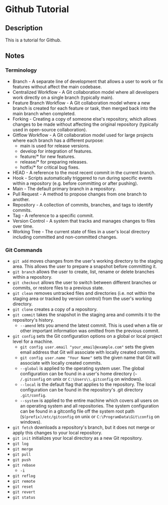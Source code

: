 # Github Tutorial

## Description

This is a tutorial for Github.

## Notes

### Terminology

- Branch - A separate line of development that allows a user to work or fix features without affect the main codebase.
- Centralized Workflow - A Git collaboration model where all developers work directly on a single branch (typically main).
- Feature Branch Workflow - A Git collaboration model where a new branch is created for each feature or task, then merged back into the main branch when completed.
- Forking - Creating a copy of someone else's repository, which allows changes to be made without affecting the original repository (typically used in open-source collaboration).
- Gitflow Workflow - A Git collaboration model used for large projects where each branch has a different purpose:
  - main is used for release versions.
  - develop for integration of features.
  - feature/\* for new features.
  - release/\* for preparing releases.
  - hotfix/\* for critical bug fixes.
- HEAD - A reference to the most recent commit in the current branch.
- Hook - Scripts automatically triggered to run during specific events within a repository (e.g. before committing or after pushing).
- Main - The default primary branch in a repository.
- Pull Request - A method to propose changes from one branch to another.
- Repository - A collection of commits, branches, and tags to identify commits.
- Tag - A reference to a specific commit.
- Version Control - A system that tracks and manages changes to files over time.
- Working Tree - The current state of files in a user's local directory including committed and non-committed changes.

### Git Commands

- `git add` moves changes from the user's working directory to the staging area. This allows the user to prepare a snapshot before committing it.
- `git branch` allows the user to create, list, rename or delete branches within a repository.
- `git checkout` allows the user to switch between different branches or commits, or restore files to a previous state.
- `git clean` removes untracked files and directories (i.e. not within the staging area or tracked by version control) from the user's working directory.
- `git clone` creates a copy of a repository.
- `git commit` takes the snapshot in the staging area and commits it to the repository's history.
  - `--amend` lets you amend the latest commit. This is used when a file or other important information was omitted from the previous commit.
- `git config` sets the Git configuration options on a global or local project level for a machine.
  - `git config user.email "your_email@example.com"` sets the given email address that Git will associate with locally created commits.
  - `git config user.name "Your Name"` sets the given name that Git will associate with locally created commits.
  - `--global` is applied to the operating system user. The global configuration can be found in a user's home directory (`~ /.gitconfig` on unix or `C:\Users\\.gitconfig` on windows).
  - `--local` is the default flag that applies to the repository. The local configuration can be found in the repository's .git directory `.git/config`.
  - `--system` is applied to the entire machine which covers all users on an operating system and all repositories. The system configuration can be found in a gitconfig file off the system root path (`$(prefix)/etc/gitconfig` on unix or `C:\ProgramData\Git\config` on windows).
- `git fetch` downloads a repository's branch, but it does not merge or apply this changes to your local repository.
- `git init` initializes your local directory as a new Git repository.
- `git log`
- `git merge`
- `git pull`
- `git push`
- `git rebase`
  - `-i`
- `git reflog`
- `git remote`
- `git reset`
- `git revert`
- `git status`
